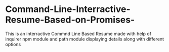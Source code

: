 # Command-Line-Interractive-Resume-Based-on-Promises-

This is an interractive Commnd Line Based Resume made with help of inquirer npm module and path module displaying details along with different options
